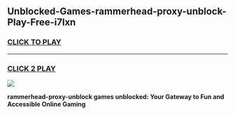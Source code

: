 
## Unblocked-Games-rammerhead-proxy-unblock-Play-Free-i7lxn
<h3>
<a href="https://premium76.site?title=rammerhead-proxy-unblock&ref=19M">CLICK TO PLAY</a></h3>
<hr>

<h3>
<a href="https://premium76.site?title=rammerhead-proxy-unblock&ref=19M">CLICK 2 PLAY</a>
  
</h3>

<a href="https://premium76.site?title=rammerhead-proxy-unblock&ref=19M"><img src="https://clearcache.store/games.png"></a>


**rammerhead-proxy-unblock games unblocked: Your Gateway to Fun and Accessible Online Gaming**
